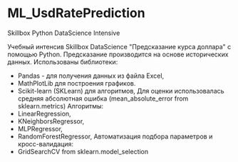 # ML_UsdRatePrediction
Skillbox Python DataScience Intensive

Учебный интенсив Skillbox DataScience "Предсказание курса доллара" с помощью Python.
Предсказание производится на основе исторических данных.
Использованы библиотеки:
- Pandas - для получения данных из файла Excel,
- MathPlotLib для построения графиков.
- Scikit-learn (SKLearn) для алгоритмов,
Для оценки использовалась средняя абсолютная ошибка (mean_absolute_error from sklearn.metrics)
Алгоритмы:
- LinearRegression,
- KNeighborsRegressor,
- MLPRegressor,
- RandomForestRegressor,
Автоматизация подбора параметров и кросс-валидация:
- GridSearchCV from sklearn.model_selection